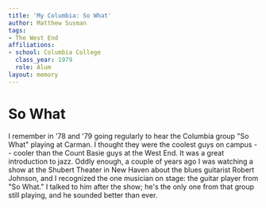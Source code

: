 ```yaml
---
title: 'My Columbia: So What'
author: Matthew Susman
tags:
- The West End
affiliations:
- school: Columbia College
  class_year: 1979
  role: Alum
layout: memory
---
```


# So What

I remember in '78 and '79 going regularly to hear the Columbia group "So What" playing at Carman.  I thought they were the coolest guys on campus -- cooler than the Count Basie guys at the West End.  It was a great introduction to jazz.  Oddly enough, a couple of years ago I was watching a show at the Shubert Theater in New Haven about the blues guitarist Robert Johnson, and I recognized the one musician on stage: the guitar player from "So What."  I talked to him after the show; he's the only one from that group still playing, and he sounded better than ever.
